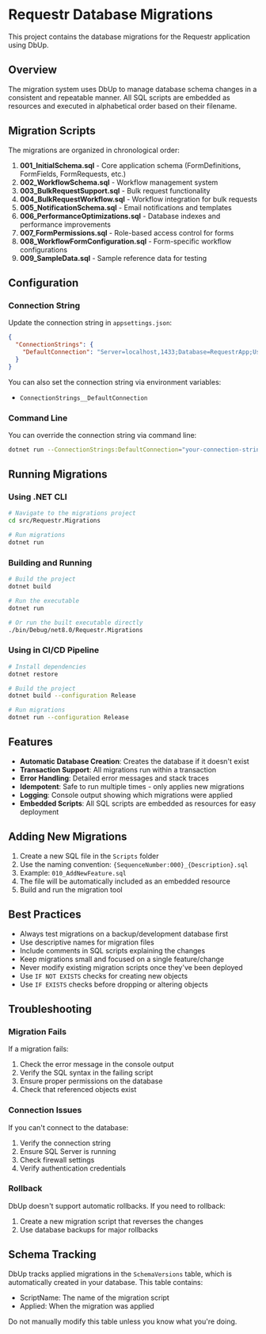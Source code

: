 # Requestr Database Migrations

This project contains the database migrations for the Requestr application using DbUp.

## Overview

The migration system uses DbUp to manage database schema changes in a consistent and repeatable manner. All SQL scripts are embedded as resources and executed in alphabetical order based on their filename.

## Migration Scripts

The migrations are organized in chronological order:

1. **001_InitialSchema.sql** - Core application schema (FormDefinitions, FormFields, FormRequests, etc.)
2. **002_WorkflowSchema.sql** - Workflow management system
3. **003_BulkRequestSupport.sql** - Bulk request functionality
4. **004_BulkRequestWorkflow.sql** - Workflow integration for bulk requests
5. **005_NotificationSchema.sql** - Email notifications and templates
6. **006_PerformanceOptimizations.sql** - Database indexes and performance improvements
7. **007_FormPermissions.sql** - Role-based access control for forms
8. **008_WorkflowFormConfiguration.sql** - Form-specific workflow configurations
9. **009_SampleData.sql** - Sample reference data for testing

## Configuration

### Connection String

Update the connection string in `appsettings.json`:

```json
{
  "ConnectionStrings": {
    "DefaultConnection": "Server=localhost,1433;Database=RequestrApp;User Id=sa;Password=YourPassword123!;TrustServerCertificate=true;MultipleActiveResultSets=true"
  }
}
```

You can also set the connection string via environment variables:
- `ConnectionStrings__DefaultConnection`

### Command Line

You can override the connection string via command line:
```bash
dotnet run --ConnectionStrings:DefaultConnection="your-connection-string"
```

## Running Migrations

### Using .NET CLI

```bash
# Navigate to the migrations project
cd src/Requestr.Migrations

# Run migrations
dotnet run
```

### Building and Running

```bash
# Build the project
dotnet build

# Run the executable
dotnet run

# Or run the built executable directly
./bin/Debug/net8.0/Requestr.Migrations
```

### Using in CI/CD Pipeline

```bash
# Install dependencies
dotnet restore

# Build the project
dotnet build --configuration Release

# Run migrations
dotnet run --configuration Release
```

## Features

- **Automatic Database Creation**: Creates the database if it doesn't exist
- **Transaction Support**: All migrations run within a transaction
- **Error Handling**: Detailed error messages and stack traces
- **Idempotent**: Safe to run multiple times - only applies new migrations
- **Logging**: Console output showing which migrations were applied
- **Embedded Scripts**: All SQL scripts are embedded as resources for easy deployment

## Adding New Migrations

1. Create a new SQL file in the `Scripts` folder
2. Use the naming convention: `{SequenceNumber:000}_{Description}.sql`
3. Example: `010_AddNewFeature.sql`
4. The file will be automatically included as an embedded resource
5. Build and run the migration tool

## Best Practices

- Always test migrations on a backup/development database first
- Use descriptive names for migration files
- Include comments in SQL scripts explaining the changes
- Keep migrations small and focused on a single feature/change
- Never modify existing migration scripts once they've been deployed
- Use `IF NOT EXISTS` checks for creating new objects
- Use `IF EXISTS` checks before dropping or altering objects

## Troubleshooting

### Migration Fails

If a migration fails:
1. Check the error message in the console output
2. Verify the SQL syntax in the failing script
3. Ensure proper permissions on the database
4. Check that referenced objects exist

### Connection Issues

If you can't connect to the database:
1. Verify the connection string
2. Ensure SQL Server is running
3. Check firewall settings
4. Verify authentication credentials

### Rollback

DbUp doesn't support automatic rollbacks. If you need to rollback:
1. Create a new migration script that reverses the changes
2. Use database backups for major rollbacks

## Schema Tracking

DbUp tracks applied migrations in the `SchemaVersions` table, which is automatically created in your database. This table contains:
- ScriptName: The name of the migration script
- Applied: When the migration was applied

Do not manually modify this table unless you know what you're doing.
